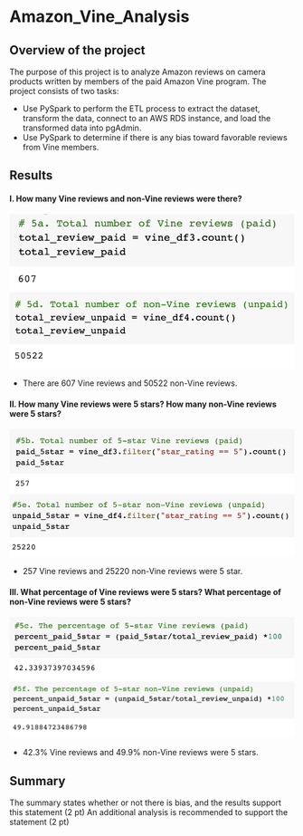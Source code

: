 # Amazon_Vine_Analysis
## Overview of the project
The purpose of this project is to analyze Amazon reviews on camera products written by members of the paid Amazon Vine program. The project consists of two tasks:
* Use PySpark to perform the ETL process to extract the dataset, transform the data, connect to an AWS RDS instance, and load the transformed data into pgAdmin. 
* Use PySpark to determine if there is any bias toward favorable reviews from Vine members.

## Results
#### I. How many Vine reviews and non-Vine reviews were there? 
![5a](Resources/5a.png)
![5d](Resources/5d.png)
* There are 607 Vine reviews and 50522 non-Vine reviews.
#### II. How many Vine reviews were 5 stars? How many non-Vine reviews were 5 stars? 
![5b](Resources/5b.png)
![5e](Resources/5e.png)
* 257 Vine reviews and 25220 non-Vine reviews were 5 star. 
#### III. What percentage of Vine reviews were 5 stars? What percentage of non-Vine reviews were 5 stars?
![5c](Resources/5c.png)
![5f](Resources/5f.png)
* 42.3% Vine reviews and 49.9% non-Vine reviews were 5 stars.

## Summary
The summary states whether or not there is bias, and the results support this statement (2 pt)
An additional analysis is recommended to support the statement (2 pt)